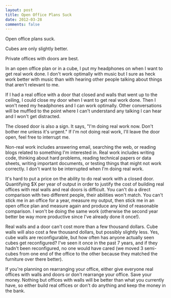 ```yaml
---
layout: post
title: Open Office Plans Suck
date: 2012-03-28
comments: false
---
```


Open office plans suck.

Cubes are only slightly better.

Private offices with doors are best.

In an open office plan or in a cube, I put my headphones on when I want to get
real work done.  I don't work optimally with music but I sure as heck work
better with music than with hearing other people talking about things that
aren't relevant to me.

If I had a real office with a door that closed and walls that went up to the
ceiling, I could close my door when I want to get real work done.  Then I won't
need my headphones and I can work optimally.  Other conversations will be
muffled to the point where I can't understand any talking I can hear and I
won't get distracted.

The closed door is also a sign.  It says, "I'm doing real work now.  Don't
bother me unless it's urgent."  If I'm not doing real work, I'll leave the
door open, feel free to interrupt me.

Non-real work includes answering email, searching the web, or
reading blogs related to something I'm interested in.  Real work includes
writing code, thinking about hard problems, reading technical papers or data
sheets, writing important documents, or testing things that might not work
correctly.  I don't want to be interrupted when I'm doing real work.

It's hard to put a price on the ability to do real work with a closed door.
Quantifying $X per year of output in order to justify the cost of building
real offices with real walls and real doors is difficult.  You can't do a
direct comparison with two different people, their abilities won't match.  You
can't stick me in an office for a year, measure my output, then stick me in an
open office plan and measure again and produce any kind of reasonable
comparison.  I won't be doing the same work (otherwise the second year better
be way more productive since I've already done it once!).

Real walls and a door can't cost more than a few thousand dollars.  Cube walls
will also cost a few thousand dollars, but possibly slightly less.  Yes, cube
walls are reconfigurable, but how often has anyone actually seen cubes get
reconfigured?  I've seen it once in the past 7 years, and if they hadn't been
reconfigured, no one would have cared (we moved 3 semi-cubes from one end of
the office to the other because they matched the furniture over there better).

If you're planning on rearranging your office, either give everyone real
offices with walls and doors or don't rearrange your office.  Save your money.
Nothing but offices with walls will be better than what you currently have,
so either build real offices or don't do anything and keep the money in the
bank.
